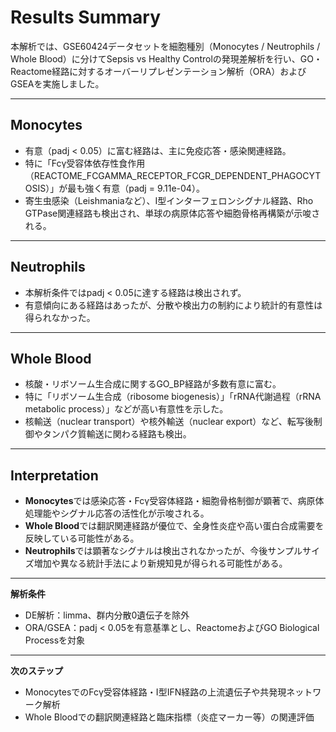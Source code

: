 
# Results Summary

本解析では、GSE60424データセットを細胞種別（Monocytes / Neutrophils / Whole Blood）に分けてSepsis vs Healthy Controlの発現差解析を行い、GO・Reactome経路に対するオーバーリプレゼンテーション解析（ORA）およびGSEAを実施しました。

---

## Monocytes
- 有意（padj < 0.05）に富む経路は、主に免疫応答・感染関連経路。
- 特に「Fcγ受容体依存性食作用（REACTOME_FCGAMMA_RECEPTOR_FCGR_DEPENDENT_PHAGOCYTOSIS）」が最も強く有意（padj = 9.11e-04）。
- 寄生虫感染（Leishmaniaなど）、I型インターフェロンシグナル経路、Rho GTPase関連経路も検出され、単球の病原体応答や細胞骨格再構築が示唆される。

---

## Neutrophils
- 本解析条件ではpadj < 0.05に達する経路は検出されず。
- 有意傾向にある経路はあったが、分散や検出力の制約により統計的有意性は得られなかった。

---

## Whole Blood
- 核酸・リボソーム生合成に関するGO_BP経路が多数有意に富む。
- 特に「リボソーム生合成（ribosome biogenesis）」「rRNA代謝過程（rRNA metabolic process）」などが高い有意性を示した。
- 核輸送（nuclear transport）や核外輸送（nuclear export）など、転写後制御やタンパク質輸送に関わる経路も検出。

---

## Interpretation
- **Monocytes**では感染応答・Fcγ受容体経路・細胞骨格制御が顕著で、病原体処理能やシグナル応答の活性化が示唆される。
- **Whole Blood**では翻訳関連経路が優位で、全身性炎症や高い蛋白合成需要を反映している可能性がある。
- **Neutrophils**では顕著なシグナルは検出されなかったが、今後サンプルサイズ増加や異なる統計手法により新規知見が得られる可能性がある。

---

**解析条件**
- DE解析：limma、群内分散0遺伝子を除外
- ORA/GSEA：padj < 0.05を有意基準とし、ReactomeおよびGO Biological Processを対象

---

**次のステップ**
- MonocytesでのFcγ受容体経路・I型IFN経路の上流遺伝子や共発現ネットワーク解析
- Whole Bloodでの翻訳関連経路と臨床指標（炎症マーカー等）の関連評価

